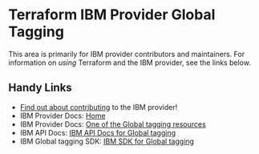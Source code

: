 # Terraform IBM Provider Global Tagging
<!-- markdownlint-disable MD026 -->
This area is primarily for IBM provider contributors and maintainers. For information on _using_ Terraform and the IBM provider, see the links below.


## Handy Links
* [Find out about contributing](../../../.github/CONTRIBUTING.md) to the IBM provider!
* IBM Provider Docs: [Home](https://registry.terraform.io/providers/IBM-Cloud/ibm/latest/docs)
* IBM Provider Docs: [One of the Global tagging resources](https://registry.terraform.io/providers/IBM-Cloud/ibm/latest/docs/resources/resource_tag)
* IBM API Docs: [IBM API Docs for Global tagging](https://cloud.ibm.com/apidocs/tagging)
* IBM Global tagging SDK: [IBM SDK for Global tagging](https://github.com/IBM/platform-services-go-sdk/tree/main/globaltaggingv1)
